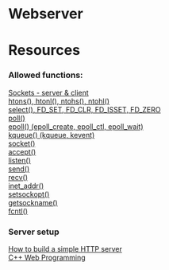 # Webserver
# Resources
<h3>Allowed functions:</h3>
<a href="https://www.bogotobogo.com/cplusplus/sockets_server_client.php" target="_blank">Sockets - server & client</a><br>
<a href="https://www.gta.ufrj.br/ensino/eel878/sockets/htonsman.html" target="_blank">htons(), htonl(), ntohs(), ntohl()</a><br>
<a href="https://www.tutorialspoint.com/unix_system_calls/_newselect.htm" target="_blank">select(), FD_SET, FD_CLR, FD_ISSET, FD_ZERO</a><br>
<a href="http://www.unixguide.net/unix/programming/2.1.2.shtml" target="_blank">poll()</a><br>
<a href="https://suchprogramming.com/epoll-in-3-easy-steps/" target="_blank">epoll() (epoll_create, epoll_ctl, epoll_wait)</a><br>
<a href="https://wiki.netbsd.org/tutorials/kqueue_tutorial/" target="_blank">kqueue() (kqueue, kevent)</a><br>
<a href="https://www.geeksforgeeks.org/socket-programming-cc/" target="_blank">socket()</a><br>
<a href="https://www.ibm.com/docs/en/zos/2.3.0?topic=functions-accept-accept-new-connection-socket" target="_blank">accept()</a><br>
<a href="https://www.ibm.com/docs/en/zos/2.4.0?topic=functions-listen-prepare-server-incoming-client-requests" target="_blank">listen()</a><br>
<a href="https://www.ibm.com/docs/en/zos/2.1.0?topic=functions-send-send-data-socket" target="_blank">send()</a><br>
<a href="https://www.ibm.com/docs/en/zos/2.3.0?topic=functions-recv-receive-data-socket" target="_blank">recv()</a><br>
<a href="https://pubs.opengroup.org/onlinepubs/009695399/functions/inet_addr.html" target="_blank">inet_addr()</a><br>
<a href="https://www.ibm.com/docs/en/zos/2.2.0?topic=functions-setsockopt-set-options-associated-socket" target="_blank">setsockopt()</a><br>
<a href="https://www.ibm.com/docs/en/zos/2.2.0?topic=functions-getsockname-get-name-socket" target="_blank">getsockname()</a><br>
<a href="https://www.ibm.com/docs/en/zvse/6.2?topic=SSB27H_6.2.0/fa2ti_call_fcntl.html" target="_blank">fcntl()</a><br>

<h3>Server setup</h3>
<a href="https://medium.com/from-the-scratch/http-server-what-do-you-need-to-know-to-build-a-simple-http-server-from-scratch-d1ef8945e4fa" target="_blank">How to build a simple HTTP server</a><br>
<a href="https://www.tutorialspoint.com/cplusplus/cpp_web_programming.htm" target="_blank">C++ Web Programming</a><br>
